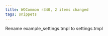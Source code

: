 ```yaml
---
title: WOCommon r340, 2 items changed
tags: snippets
---
```


Rename example\_settings.tmpl to settings.tmpl
